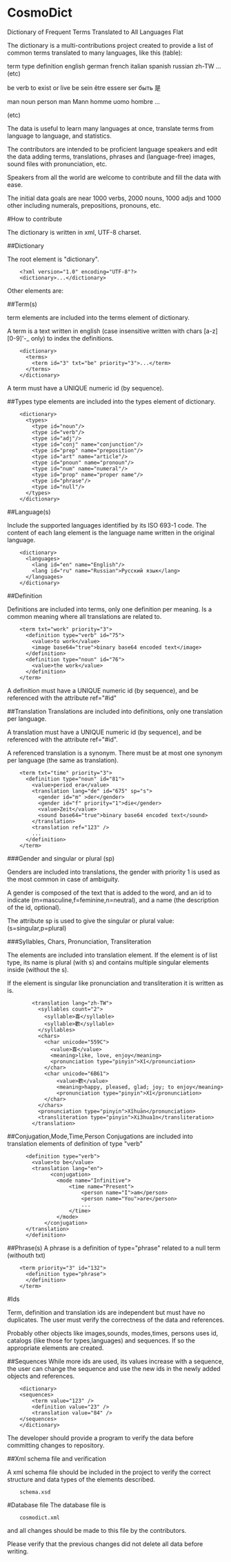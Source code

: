 # CosmoDict
Dictionary of Frequent Terms Translated to All Languages Flat

The dictionary is a multi-contributions project created to provide a list of common terms translated to many languages, like this (table):

term  type  definition          english german  french  italian spanish russian zh-TW ...(etc)

be    verb  to exist or live    be      sein    être    essere  ser     быть    是

man  noun  person              man     Mann    homme   uomo    hombre  ...

(etc)

The data is useful to learn many languages at once, translate terms from language to language, and statistics.

The contributors are intended to be proficient language speakers and edit the data adding terms, translations, phrases and (language-free) images, sound files with pronunciation, etc.

Speakers from all the world are welcome to contribute and fill the data with ease.

The initial data goals are near 1000 verbs, 2000 nouns, 1000 adjs and 1000 other including numerals, prepositions, pronouns, etc.


#How to contribute

The dictionary is written in xml, UTF-8 charset.

##Dictionary

The root element is "dictionary".
        
        <?xml version="1.0" encoding="UTF-8"?>
        <dictionary>...</dictionary>

Other elements are:

##Term(s)

term elements are included into the terms element of dictionary.

A term is a text written in english (case insensitive written with chars [a-z][0-9]'-_ only) to index the definitions. 

        <dictionary>
          <terms>
            <term id="3" txt="be" priority="3">...</term>
          </terms>
        </dictionary>

A term must have a UNIQUE numeric id (by sequence).

##Types
type elements are included into the types element of dictionary.

        <dictionary>
          <types>
            <type id="noun"/>
            <type id="verb"/>
            <type id="adj"/>
            <type id="conj" name="conjunction"/>
            <type id="prep" name="preposition"/>
            <type id="art" name="article"/>
            <type id="pnoun" name="pronoun"/>
            <type id="num" name="numeral"/>
            <type id="prop" name="proper name"/>
            <type id="phrase"/>
            <type id="null"/>
          </types>
        </dictionary>

##Language(s)

Include the supported languages identified by its ISO 693-1 code.
The content of each lang element is the language name written in the original language.

        <dictionary>
          <languages>
            <lang id="en" name="English"/>
            <lang id="ru" name="Russian">Русский язык</lang>
          </languages>
        </dictionary>

##Definition

Definitions are included into terms, only one definition per meaning.
Is a common meaning where all translations are related to.

        <term txt="work" priority="3">
          <definition type="verb" id="75">
            <value>to work</value>
            <image base64="true">binary base64 encoded text</image>
          </definition>
          <definition type="noun" id="76">
            <value>the work</value>
          </definition>  
        </term>

A definition must have a UNIQUE numeric id (by sequence), and be referenced with the attribute ref="#id"

##Translation
Translations are included into definitions, only one translation per language.

A translation must have a UNIQUE numeric id (by sequence), and be referenced with the attribute ref="#id".

A referenced translation is a synonym.
There must be at most one synonym per language (the same as translation).

        <term txt="time" priority="3">
          <definition type="noun" id="81">
            <value>period era</value>
            <translation lang="de" id="675" sp="s">
              <gender id="m" >der</gender>
              <gender id="f" priority="1">die</gender>
              <value>Zeit</value>
              <sound base64="true">binary base64 encoded text</sound>
            </translation>
            <translation ref="123" />
            ...
          </definition>
        </term>

###Gender and singular or plural (sp)

Genders are included into translations, the gender with priority 1 is used as the most common in case of ambiguity.

A gender is composed of the text that is added to the word, and an id to indicate (m=masculine,f=feminine,n=neutral), and a name (the description of the id, optional).

The attribute sp is used to give the singular or plural value: (s=singular,p=plural)

###Syllables, Chars, Pronunciation, Transliteration

The elements are included into translation element. If the element is of list type, its name is plural (with s) and contains multiple singular elements inside (without the s).

If the element is singular like pronunciation and transliteration it is written as is.

            <translation lang="zh-TW">
              <syllables count="2">
                <syllable>喜</syllable>
                <syllable>歡</syllable>
              </syllables>
              <chars>
                <char unicode="559C">
                  <value>喜</value>
                  <meaning>like, love, enjoy</meaning>
                  <pronunciation type="pinyin">Xǐ</pronunciation>
                </char>
                <char unicode="6B61">
                    <value>歡</value>
                    <meaning>happy, pleased, glad; joy; to enjoy</meaning>
                    <pronunciation type="pinyin">Xǐ</pronunciation>
                </char>
              </chars>
              <pronunciation type="pinyin">Xǐhuān</pronunciation>
              <transliteration type="pinyin">Xi3hua1n</transliteration>
            </translation>


##Conjugation,Mode,Time,Person
Conjugations are included into translation elements of definition of type "verb"

          <definition type="verb">
            <value>to be</value>
            <translation lang="en">
		          <conjugation>
          			<mode name="Infinitive">
          				<time name="Present">
          					<person name="I">am</person>
          					<person name="You">are</person>
          					...
          				</time>
          			</mode>
          		</conjugation>
          </translation>
          </definition>
	
##Phrase(s)
A phrase is a definition of type="phrase" related to a null term (withouth txt)

        <term priority="3" id="132">
          <definition type="phrase">
          </definition>
        </term>

#Ids

Term, definition and translation ids are independent but must have no duplicates.
The user must verify the correctness of the data and references.

Probably other objects like images,sounds, modes,times, persons uses id, catalogs (like those for types,languages) and sequences. If so the appropriate elements are created.

##Sequences
While more ids are used, its values increase with a sequence, the user can change the sequence and use the new ids in the newly added objects and references.

        <dictionary>
		<sequences>
			<term value="123" />
			<definition value="23" />
			<translation value="84" />
		</sequences>
        </dictionary>

The developer should provide a program to verify the data before committing changes to repository.


##Xml schema file and verification

A xml schema file should be included in the project to verify the correct structure and data types of the elements described.
        
        schema.xsd
        
#Database file
The database file is
        
        cosmodict.xml
        
and all changes should be made to this file by the contributors.

Please verify that the previous changes did not delete all data before writing.
